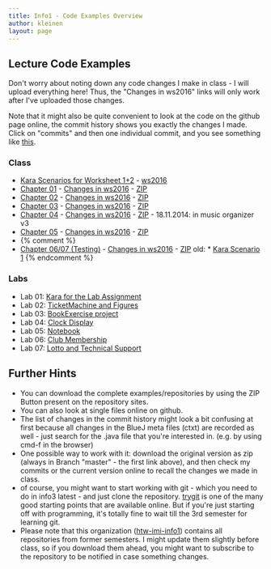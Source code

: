 ```yaml
---
title: Info1 - Code Examples Overview
author: kleinen
layout: page
---
```


## Lecture Code Examples

Don't worry about noting down any code changes I make in class - I will upload everything here!
Thus, the "Changes in ws2016" links will only work after I've uploaded those changes.

Note that it might also be quite convenient to look at the code on the github page online,
the commit history shows you exactly the changes I made. Click on "commits" and then one
individual commit, and you see something like [this](https://github.com/htw-imi-info1/kara/commits/ws2016).

### Class

* [Kara Scenarios for Worksheet 1+2](https://github.com/htw-imi-info1/kara/tree/master) - [ws2016](https://github.com/htw-imi-info1/kara/tree/ws2016)
* [Chapter 01](https://github.com/htw-imi-info1/chapter01) - [Changes in ws2016](https://github.com/htw-imi-info1/chapter01/tree/ws2016) - [ZIP](https://github.com/htw-imi-info1/chapter01/archive/ws2016.zip)
* [Chapter 02](https://github.com/htw-imi-info1/chapter02) - [Changes in ws2016](https://github.com/htw-imi-info1/chapter02/tree/ws2016) - [ZIP](https://github.com/htw-imi-info1/chapter02/archive/ws2016.zip)
* [Chapter 03](https://github.com/htw-imi-info1/chapter03) - [Changes in ws2016](https://github.com/htw-imi-info1/chapter03/tree/ws2016) - [ZIP](https://github.com/htw-imi-info1/chapter03/archive/ws2016.zip)
* [Chapter 04](https://github.com/htw-imi-info1/chapter04) - [Changes in ws2016](https://github.com/htw-imi-info1/chapter04/tree/ws2016) - [ZIP](https://github.com/htw-imi-info1/chapter04/archive/ws2016.zip) - 18.11.2014: in music organizer v3
* [Chapter 05](https://github.com/htw-imi-info1/chapter05) - [Changes in ws2016](https://github.com/htw-imi-info1/chapter05/tree/ws2016) - [ZIP](https://github.com/htw-imi-info1/chapter05/archive/ws2016.zip)
* {% comment %}
* [Chapter 06/07 (Testing)](https://github.com/htw-imi-info1/chapter07_testing) - [Changes in ws2016](https://github.com/htw-imi-info1/chapter07_testing/tree/ws2016) - [ZIP](https://github.com/htw-imi-info1/chapter07_testing/archive/ws2016.zip)
old: * [Kara Scenario 1](https://github.com/htw-imi-info1/kara-scenario1)
{% endcomment %}

### Labs

* Lab 01: [Kara for the Lab Assignment](https://github.com/htw-imi-info1/exercise02-ws2016)
* Lab 02: [TicketMachine and Figures](https://github.com/htw-imi-info1/exercise02-ws2016)
* Lab 03: [BookExercise project](https://github.com/htw-imi-info1/exercise03)
* Lab 04: [Clock Display](https://github.com/htw-imi-info1/exercise04-ws2016)
* Lab 05: [Notebook](https://github.com/htw-imi-info1/exercise05)
* Lab 06: [Club Membership](https://github.com/htw-imi-info1/exercise06)
* Lab 07: [Lotto and Technical Support](https://github.com/htw-imi-info1/exercise07)



## Further Hints
* You can download the complete examples/repositories by using the ZIP Button present on the repository sites.
* You can also look at single files online on github.
* The list of changes in the commit history might look a bit confusing at first because all changes in the BlueJ meta files (ctxt) are recorded as well - just search for the .java file that you're interested in. (e.g. by using cmd-f in the browser)
* One possible way to work with it: download the original version as zip (always in Branch "master" - the first link above), and then check my commits or the current version online to recall the changes we made in class.
* of course, you might want to start working with git - which you need to do in info3 latest - and just clone the repository. [trygit](https://try.github.io/levels/1/challenges/1) is one of the many good starting points that are available online.
But if you're just starting off with programming, it's totally fine to wait till the 3rd semester for learning git.
* Please note that this organization ([htw-imi-info1](https://github.com/htw-imi-info1)) contains all repositories from former semesters. I might update them slightly before class, so if you download them ahead, you might want to subscribe to the repository to be notified in case something changes.
